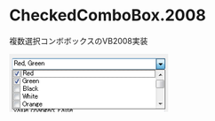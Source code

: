 CheckedComboBox.2008
====================

複数選択コンボボックスのVB2008実装

![Open CheckedComboBox](Images/CheckedComboBox-Open.png "開いたとき")

